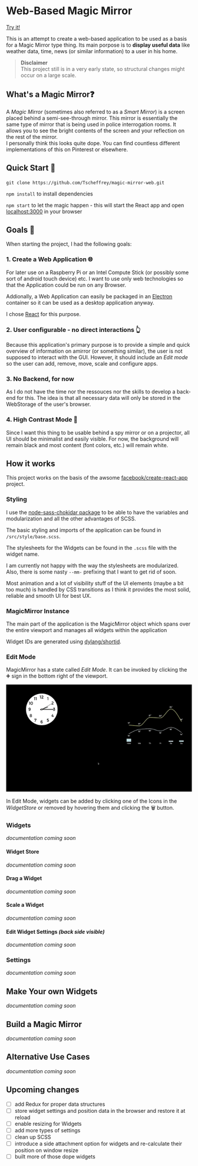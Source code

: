 # Web-Based Magic Mirror

[Try it!](https://magic-mirror.netlify.com/)

This is an attempt to create a web-based application to be used as a basis for a Magic Mirror type thing. Its main porpose is to **display useful data** like weather data, time, news (or similar information) to a user in his home.

>  **Disclaimer**   
> This project still is in a very early state, so structural changes might occur on a large scale.


## What's a Magic Mirror❓

A *Magic Mirror* (sometimes also referred to as a *Smart Mirror*) is a screen placed behind a semi-see-through mirror. This mirror is essentially the same type of mirror that is being used in police interrogation rooms. It allows you to see the bright contents of the screen and your reflection on the rest of the mirror.   
I personally think this looks quite dope. You can find countless different implementations of this on Pinterest or elsewhere.


## Quick Start 🛫

`git clone https://github.com/Tscheffrey/magic-mirror-web.git`

`npm install` to install dependencies

`npm start` to let the magic happen - this will start the React app and open [localhost:3000](http://localhost:3000/) in your browser


## Goals 🏁

When starting the project, I had the following goals:


### 1. Create a Web Application 🌐

For later use  on a Raspberry Pi or an Intel Compute Stick (or possibly some sort of android touch device) etc. I want to use only web technologies so that the Application could be run on any Browser.

Addionally, a Web Application can easily be packaged in an [Electron](https://github.com/electron/electron) container so it can be used as a desktop application anyway.

I chose [React](https://github.com/facebook/react) for this purpose.


### 2. User configurable - no direct interactions 👆

Because this application's primary purpose is to provide a simple and quick overview of information on amirror (or something similar), the user is not supposed to interact with the GUI. However, it should include an *Edit mode* so the user can add, remove, move, scale and configure apps.


### 3. No Backend, for now

As I do not have the time nor the ressouces nor the skills to develop a back-end for this. The idea is that all necessary data will only be stored in the WebStorage of the user's browser.


### 4. High Contrast Mode 🔲

Since I want this thing to be usable behind a spy mirror or on a projector, all UI should be minimalist and easily visible. For now, the background will remain black and most content (font colors, etc.) will remain white.



## How it works

This project works on the basis of the awsome [facebook/create-react-app](https://github.com/facebook/create-react-app) project.


### Styling
I use the [node-sass-chokidar package](https://github.com/michaelwayman/node-sass-chokidar) to be able to have the variables and modularization and all the other advantages of SCSS.

The basic styling and imports of the application can be found in `/src/style/base.scss`.

The stylesheets for the Widgets can be found in the `.scss` file with the widget name.

I am currently not happy with the way the stylesheets are modularized. Also, there is some nasty `--mm-` prefixing that I want to get rid of soon.

Most animation and a lot of visibility stuff of the UI elements (maybe a bit too much) is handled by CSS transitions as I think it provides the most solid, reliable and smooth UI for best UX.


### MagicMirror Instance

The main part of the application is the MagicMirror object which spans over the entire viewport and manages all widgets within the application

Widget IDs are generated using [dylang/shortid](https://github.com/dylang/shortid).


### Edit Mode

MagicMirror has a state called *Edit Mode*. It can be invoked by clicking the ➕ sign in the bottom right of the viewport.

![Edit Mode in action](resources/screen-captures/01_edit-mode.gif)


In Edit Mode, widgets can be added by clicking one of the Icons in the *WidgetStore* or removed by hovering them and clicking the 🗑 button.


### Widgets

*documentation coming soon*


#### Widget Store

*documentation coming soon*


#### Drag a Widget

*documentation coming soon*


#### Scale a Widget

*documentation coming soon*


#### Edit Widget Settings *(back side visible)*

*documentation coming soon*


### Settings

*documentation coming soon*



## Make Your own Widgets

*documentation coming soon*


## Build a Magic Mirror

*documentation coming soon*


## Alternative Use Cases

*documentation coming soon*


## Upcoming changes

- [ ] add Redux for proper data structures
- [ ] store widget settings and position data in the browser and restore it at reload
- [ ] enable resizing for Widgets
- [ ] add more types of settings
- [ ] clean up SCSS
- [ ] introduce a side attachment option for widgets and re-calculate their position on window resize
- [ ] built more of those dope widgets